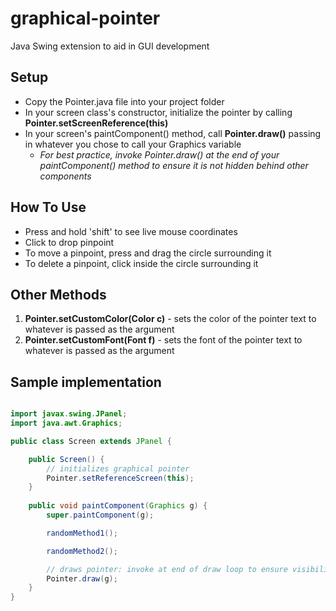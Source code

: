 # graphical-pointer
Java Swing extension to aid in GUI development

## Setup ##
* Copy the Pointer.java file into your project folder
* In your screen class's constructor, initialize the pointer by calling **Pointer.setScreenReference(this)**
* In your screen's paintComponent() method, call **Pointer.draw()** passing in whatever you chose to call your Graphics variable
  * *For best practice, invoke Pointer.draw() at the end of your paintComponent() method to ensure it is not hidden behind other components*

## How To Use ##
* Press and hold 'shift' to see live mouse coordinates
* Click to drop pinpoint
* To move a pinpoint, press and drag the circle surrounding it
* To delete a pinpoint, click inside the circle surrounding it

## Other Methods ##
1. **Pointer.setCustomColor(Color c)** - sets the color of the pointer text to whatever is passed as the argument
2. **Pointer.setCustomFont(Font f)** - sets the font of the pointer text to whatever is passed as the argument

## Sample implementation ##
```java swing

import javax.swing.JPanel;
import java.awt.Graphics;

public class Screen extends JPanel {

    public Screen() {
        // initializes graphical pointer
        Pointer.setReferenceScreen(this);
    }
    
    public void paintComponent(Graphics g) {
        super.paintComponent(g);

        randomMethod1();

        randomMethod2();

        // draws pointer: invoke at end of draw loop to ensure visibility
        Pointer.draw(g);
    }
}
```


